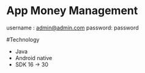 # App Money Management

username : admin@admin.com
password: password

#Technology
 - Java
 - Android native
 - SDK 16 -> 30
